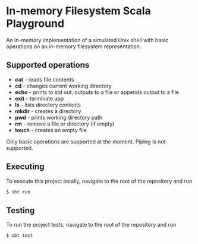 # In-memory Filesystem Scala Playground

An in-memory implementation of a simulated Unix shell with basic operations on an in-memory filesystem representation.

## Supported operations

- **cat** - reads file contents
- **cd** - changes current working directory
- **echo** - prints to std out, outputs to a file or appends output to a file
- **exit** - terminate app
- **ls** - lists directory contents
- **mkdir** - creates a directory
- **pwd** - prints working directory path
- **rm** - remove a file or directory (if empty)
- **touch** - creates an empty file

Only basic operations are supported at the moment. Piping is not supported.

## Executing

To execute this project locally, navigate to the root of the repository and run

```bash
$ sbt run
```

## Testing

To run the project tests, navigate to the root of the repository and run

```bash
$ sbt test
```
